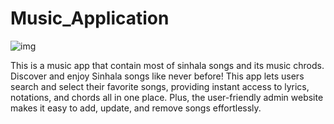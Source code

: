# Music_Application

![img](https://github.com/Theekshana-Vimukthi-Jayawickrama/Music_Application/assets/152789878/968c4ce3-7cc2-4636-a050-7811693d2eaf)


This is a music app that contain most of sinhala songs and its music chrods. Discover and enjoy Sinhala songs like never before! This app lets users search and select their favorite songs, providing instant access to lyrics, notations, and chords all in one place. Plus, the user-friendly admin website makes it easy to add, update, and remove songs effortlessly.
